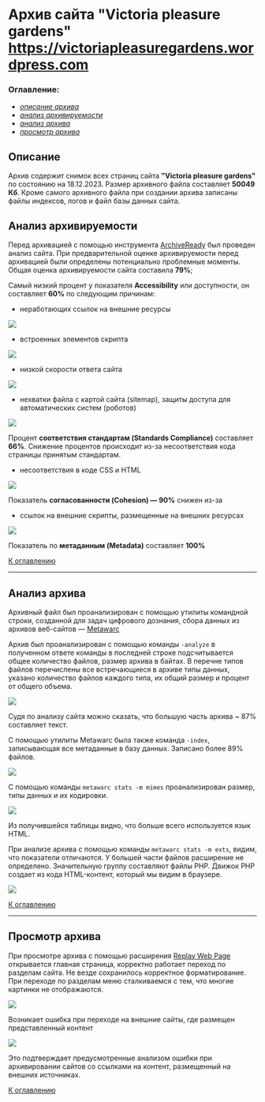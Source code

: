 # Архив сайта "Victoria pleasure gardens" https://victoriapleasuregardens.wordpress.com

### Оглавление:

- [*описание архива*](https://github.com/SvetlanaARyabova/PleasureGardensWebArchive/blob/main/americanpleasuregardens.com/aboutarchive.md#описание)
- [*анализ архивируемости*](https://github.com/SvetlanaARyabova/PleasureGardensWebArchive/blob/main/americanpleasuregardens.com/aboutarchive.md#анализ-архивабилити)
- [*анализ архива*](https://github.com/SvetlanaARyabova/PleasureGardensWebArchive/blob/main/americanpleasuregardens.com/aboutarchive.md#анализ-архива)
- [*просмотр архива*](https://github.com/SvetlanaARyabova/PleasureGardensWebArchive/blob/main/americanpleasuregardens.com/aboutarchive.md#просмотр-архива)

## Описание

Архив содержит снимок всех страниц сайта **"Victoria pleasure gardens"** по состоянию на 18.12.2023. Размер архивного файла составляет **50049 Кб**. Кроме самого архивного файла при создании архива записаны файлы индексов, логов и файл базы данных сайта.

## Анализ архивируемости

Перед архивацией с помощью инструмента [ArchiveReady](https://archiveready.com/) был проведен анализ сайта. При предварительной оценке архивируемости  перед архивацией были определены потенциально проблемные моменты. Общая  оценка архивируемости сайта составила **79%**;

Самый низкий процент у показателя **Accessibility** или доступности, он составляет **60%** по следующим причинам:

- неработающих ссылок на внешние ресурсы

<img src="/americanpleasuregardens.com/images/image-20231220222108047.png"/>

- встроенных элементов скрипта

<img src="/americanpleasuregardens.com/images/image-20231220222155671.png"/>

- низкой скорости ответа сайта

<img src="/americanpleasuregardens.com/images/image-20231220222233491.png"/>

- нехватки файла с картой сайта (sitemap),  защиты доступа для автоматических систем (роботов)

<img src="/americanpleasuregardens.com/images/image-20231220222336746.png"/>

Процент **соответствия стандартам (Standards Compliance)** составляет **66%**. Снижение процентов происходит из-за несоответствия кода страницы принятым стандартам.

- несоответствия в коде CSS и HTML

<img src="/americanpleasuregardens.com/images/image-20231220223013266.png"/>

Показатель **согласованности (Cohesion) — 90%** снижен из-за

- ссылок на внешние скрипты, размещенные на внешних ресурсах

<img src="/americanpleasuregardens.com/images/image-20231220223151755.png"/>

Показатель по **метаданным (Metadata)** составляет **100%**

[К оглавлению](#оглавление)

------

## Анализ архива

Архивный файл был проанализирован с помощью утилиты  командной строки, созданной для задач цифрового дознания, сбора данных  из архивов веб-сайтов — [Metawarc](https://github.com/datacoon/metawarc)

Архив был проанализирован с помощью команды `-analyze` в полученном ответе команды в последней строке подсчитывается общее  количество файлов, размер архива в байтах. В перечне типов файлов  перечислены все встречающиеся в архиве типы данных, указано количество  файлов каждого типа, их общий размер и процент от общего объема.

<img src="/americanpleasuregardens.com/images/image-20231220223409017.png"/>

Судя по анализу сайта можно сказать, что большую часть архива ~ 87% составляет текст.

С помощью утилиты Metawarc была также команда `-index`, записывающая все метаданные в базу данных. Записано более 89% файлов.

<img src="/americanpleasuregardens.com/images/image-20231220223816232.png"/>

С помощью команды `metawarc stats -m mimes` проанализирован размер, типы данных и их кодировки.

<img src="/americanpleasuregardens.com/images/image-20231220224019811.png"/>

Из получившейся таблицы видно, что больше всего используется язык HTML.

При анализе архива с помощью команды `metawarc stats -m exts`, видим, что показатели отличаются. У большей части файлов расширение не определено. Значительную группу составляют файлы PHP. Движок PHP создает из кода HTML-контент, который мы видим в браузере.

<img src="/americanpleasuregardens.com/images/image-20231220224233824.png"/>

[К оглавлению](#оглавление)

------

## Просмотр архива

При просмотре архива с помощью расширения [Replay Web Page](https://replayweb.page/) открывается главная страница, корректно работает переход по разделам  сайта. Не везде сохранилось корректное форматирование. При переходе по  разделам меню сталкиваемся с тем, что многие картинки не отображаются.

<img src="/americanpleasuregardens.com/images/image-20231220225142097.png"/>

Возникает ошибка при переходе на внешние сайты, где  размещен представленный контент

<img src="/americanpleasuregardens.com/images/image-20231220225328068.png"/>

Это подтверждает предусмотренные анализом ошибки при   архивировании сайтов со ссылками на контент, размещенный на внешних   источниках.

[К оглавлению](#оглавление)
